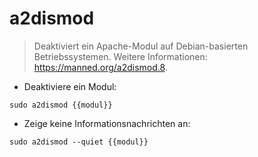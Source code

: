 # a2dismod

> Deaktiviert ein Apache-Modul auf Debian-basierten Betriebssystemen.
> Weitere Informationen: <https://manned.org/a2dismod.8>.

- Deaktiviere ein Modul:

`sudo a2dismod {{modul}}`

- Zeige keine Informationsnachrichten an:

`sudo a2dismod --quiet {{modul}}`
